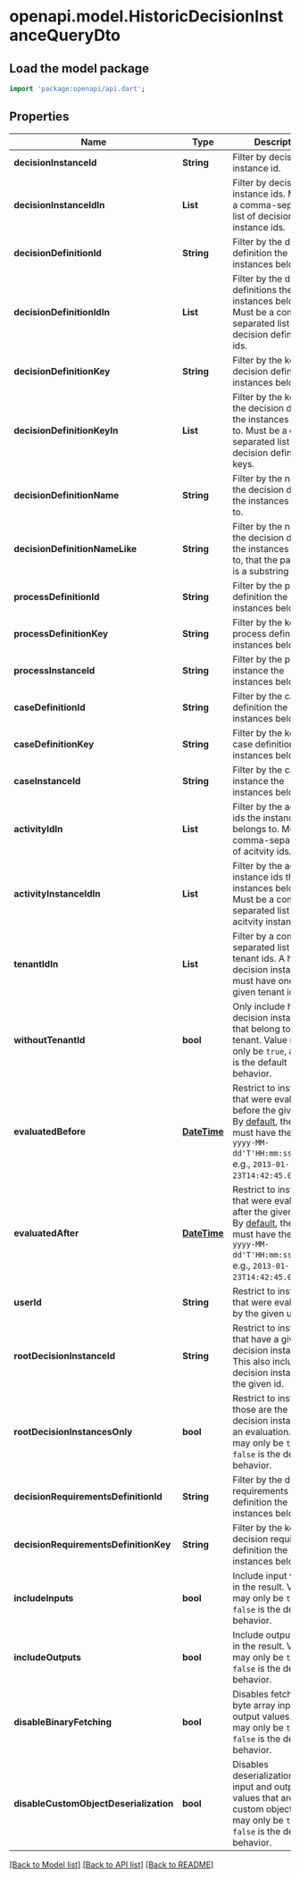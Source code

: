# openapi.model.HistoricDecisionInstanceQueryDto

## Load the model package
```dart
import 'package:openapi/api.dart';
```

## Properties
Name | Type | Description | Notes
------------ | ------------- | ------------- | -------------
**decisionInstanceId** | **String** | Filter by decision instance id. | [optional] 
**decisionInstanceIdIn** | **List<String>** | Filter by decision instance ids. Must be a comma-separated list of decision instance ids. | [optional] [default to const []]
**decisionDefinitionId** | **String** | Filter by the decision definition the instances belongs to. | [optional] 
**decisionDefinitionIdIn** | **List<String>** | Filter by the decision definitions the instances belongs to. Must be a comma-separated list of decision definition ids. | [optional] [default to const []]
**decisionDefinitionKey** | **String** | Filter by the key of the decision definition the instances belongs to. | [optional] 
**decisionDefinitionKeyIn** | **List<String>** | Filter by the keys of the decision definition the instances belongs to. Must be a comma- separated list of decision definition keys. | [optional] [default to const []]
**decisionDefinitionName** | **String** | Filter by the name of the decision definition the instances belongs to. | [optional] 
**decisionDefinitionNameLike** | **String** | Filter by the name of the decision definition the instances belongs to, that the parameter is a substring of. | [optional] 
**processDefinitionId** | **String** | Filter by the process definition the instances belongs to. | [optional] 
**processDefinitionKey** | **String** | Filter by the key of the process definition the instances belongs to. | [optional] 
**processInstanceId** | **String** | Filter by the process instance the instances belongs to. | [optional] 
**caseDefinitionId** | **String** | Filter by the case definition the instances belongs to. | [optional] 
**caseDefinitionKey** | **String** | Filter by the key of the case definition the instances belongs to. | [optional] 
**caseInstanceId** | **String** | Filter by the case instance the instances belongs to. | [optional] 
**activityIdIn** | **List<String>** | Filter by the activity ids the instances belongs to. Must be a comma-separated list of acitvity ids. | [optional] [default to const []]
**activityInstanceIdIn** | **List<String>** | Filter by the activity instance ids the instances belongs to. Must be a comma-separated list of acitvity instance ids. | [optional] [default to const []]
**tenantIdIn** | **List<String>** | Filter by a comma-separated list of tenant ids. A historic decision instance must have one of the given tenant ids. | [optional] [default to const []]
**withoutTenantId** | **bool** | Only include historic decision instances that belong to no tenant. Value may only be `true`, as `false` is the default behavior. | [optional] 
**evaluatedBefore** | [**DateTime**](DateTime.md) | Restrict to instances that were evaluated before the given date. By [default](https://docs.camunda.org/manual/7.20/reference/rest/overview/date-format/), the date must have the format `yyyy-MM- dd'T'HH:mm:ss.SSSZ`, e.g., `2013-01-23T14:42:45.000+0200`. | [optional] 
**evaluatedAfter** | [**DateTime**](DateTime.md) | Restrict to instances that were evaluated after the given date. By [default](https://docs.camunda.org/manual/7.20/reference/rest/overview/date-format/), the date must have the format `yyyy-MM- dd'T'HH:mm:ss.SSSZ`, e.g., `2013-01-23T14:42:45.000+0200`. | [optional] 
**userId** | **String** | Restrict to instances that were evaluated by the given user. | [optional] 
**rootDecisionInstanceId** | **String** | Restrict to instances that have a given root decision instance id. This also includes the decision instance with the given id. | [optional] 
**rootDecisionInstancesOnly** | **bool** | Restrict to instances those are the root decision instance of an evaluation. Value may only be `true`, as `false` is the default behavior. | [optional] 
**decisionRequirementsDefinitionId** | **String** | Filter by the decision requirements definition the instances belongs to. | [optional] 
**decisionRequirementsDefinitionKey** | **String** | Filter by the key of the decision requirements definition the instances belongs to. | [optional] 
**includeInputs** | **bool** | Include input values in the result. Value may only be `true`, as `false` is the default behavior. | [optional] 
**includeOutputs** | **bool** | Include output values in the result. Value may only be `true`, as `false` is the default behavior. | [optional] 
**disableBinaryFetching** | **bool** | Disables fetching of byte array input and output values. Value may only be `true`, as `false` is the default behavior. | [optional] 
**disableCustomObjectDeserialization** | **bool** | Disables deserialization of input and output values that are custom objects. Value may only be `true`, as `false` is the default behavior. | [optional] 

[[Back to Model list]](../README.md#documentation-for-models) [[Back to API list]](../README.md#documentation-for-api-endpoints) [[Back to README]](../README.md)


